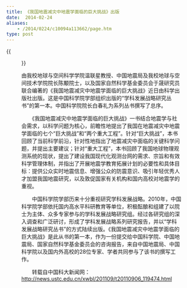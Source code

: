 ```yaml
---
title: 《我国地震减灾中地震学面临的巨大挑战》出版
date:  2014-02-24
aliases:
    - /2014/0224/c10094a113662/page.htm
type: post
---
```


{{<figure src="Fig1.png" caption="">}}

由我校地球与空间科学学院温联星教授、中国地震局及我校地球与空间技术学院院长陈颙院士，以及国家自然科学基金委员会于晟研究员联合编著的《我国地震减灾中地震学面临的巨大挑战》近日由科学出版社出版。这是中国科学院学部组织出版的“学科发展战略研究丛书”的第一本。中国科学院院长白春礼为系列丛书撰写了总序。

　　《我国地震减灾中地震学面临的巨大挑战》一书结合地震学与社会需求，以科学问题为核心，前瞻性地提出了我国在地震减灾中地震学面临的七个“巨大挑战”和“两个重大工程”。针对“巨大挑战”，本书回顾了当前科学前沿，针对性地指出了地震减灾中面临的关键科学问题，并提出主要建议；针对“重大工程”，本书回顾了我国地球物理观测系统的现状，提出了建设我国现代化观测台网的需求、宗旨和有效科学管理体制，并指出了开展地震学教育拓展计划的必要性和具体目标：提供公众实时地震信息、增强公众的防震意识、吸引年轻优秀人才加盟我国地震研究，以及敦促国家有关机构和国内高校对地震学的重视。

　　中国科学院学部历来十分重视研究学科发展战略。2010年，中国科学院学部依托国内高水平科研教育等单位，积极酝酿和组建了以院士为主体、众多专家参与的学科发展战略研究组。经过各研究组的深入调查和广泛研讨，形成了学科发展战略系列研究报告，并以“学科发展战略研究丛书”的方式陆续出版。《我国地震减灾中地震学面临的巨大挑战》是此从书的第一本，作为一份提交给中国科学院、中国地震局、国家自然科学基金委员会的咨询报告，来自中国地震局、中国科学院以及国内外高校的28位专家、学者共同参与了该书的撰写工作。

　　转载自中国科大新闻网：http://news.ustc.edu.cn/xwbl/201109/t20110906_119474.html
